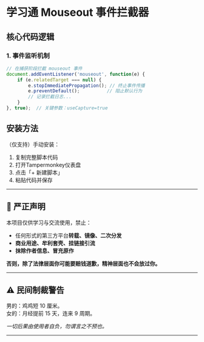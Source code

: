 # 学习通 Mouseout 事件拦截器

## 核心代码逻辑

### 1. 事件监听机制
```javascript
// 在捕获阶段拦截 mouseout 事件
document.addEventListener('mouseout', function(e) {
    if (e.relatedTarget === null) {
        e.stopImmediatePropagation(); // 终止事件传播
        e.preventDefault();          // 阻止默认行为
        // 记录拦截日志...
    }
}, true);  // 关键参数：useCapture=true
```
## 安装方法
（仅支持）手动安装：
1. 复制完整脚本代码
2. 打开Tampermonkey仪表盘
3. 点击「+ 新建脚本」
4. 粘贴代码并保存

---

## 🚫 严正声明

本项目仅供学习与交流使用，禁止：

- 任何形式的第三方平台**转载、镜像、二次分发**
- **商业用途、牟利套壳、挂链接引流**
- **抹除作者信息、冒充原作**

**否则，除了法律层面你可能要赔钱道歉，精神层面也不会放过你。**

---

## ⚠️ 民间制裁警告

男的：鸡鸡短 10 厘米。  
女的：月经提前 15 天，连来 9 周期。  

*一切后果由使用者自负，勿谓言之不预也。*

---